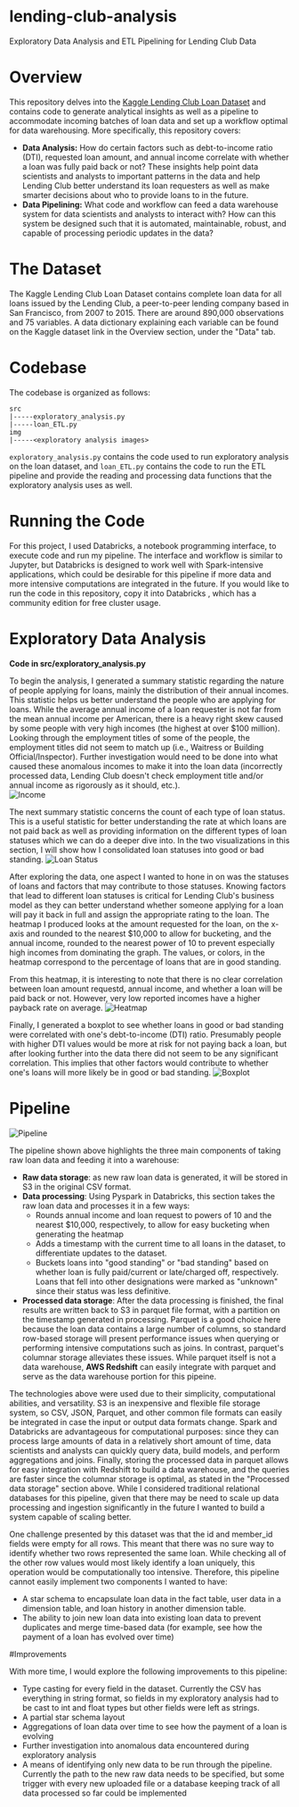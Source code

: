 # lending-club-analysis
Exploratory Data Analysis and ETL Pipelining for Lending Club Data

# Overview
This repository delves into the [Kaggle Lending Club Loan Dataset](https://www.kaggle.com/wendykan/lending-club-loan-data) 
and contains code to generate analytical insights as well as a pipeline to accommodate incoming batches of loan data and 
set up a workflow optimal for data warehousing. More specifically, this repository covers:
- **Data Analysis:** How do certain factors such as debt-to-income ratio (DTI), requested loan amount, and 
annual income correlate with whether a loan was fully paid back or not? These insights help point data scientists
and analysts to important patterns in the data and help Lending Club better understand its loan requesters as well as
make smarter decisions about who to provide loans to in the future.
- **Data Pipelining:** What code and workflow can feed a data warehouse system for data scientists and analysts to
interact with? How can this system be designed such that it is automated, maintainable, robust, and capable of processing
periodic updates in the data?
     
# The Dataset
The Kaggle Lending Club Loan Dataset contains complete loan data for all loans issued by the Lending Club, a
peer-to-peer lending company based in San Francisco, from 2007 to 2015. There are around 890,000 observations and 75
variables. A data dictionary explaining each variable can be found on the Kaggle dataset link in the Overview section,
under the "Data" tab.

# Codebase
The codebase is organized as follows:

```
src
|-----exploratory_analysis.py
|-----loan_ETL.py
img
|-----<exploratory analysis images>
```

`exploratory_analysis.py` contains the code used to run exploratory analysis on the loan dataset, and
`loan_ETL.py` contains the code to run the ETL pipeline and provide the reading and processing data functions
that the exploratory analysis uses as well.

# Running the Code
For this project, I used Databricks, a notebook programming interface, to execute code and run my 
pipeline. The interface and workflow is similar to Jupyter, but Databricks is designed to work well with
Spark-intensive applications, which could be desirable for this pipeline if more data and more intensive
computations are integrated in the future. If you would like to run the code in this repository, copy it into Databricks
, which has a community edition for free cluster usage.

# Exploratory Data Analysis

__Code in src/exploratory_analysis.py__

To begin the analysis, I generated a summary statistic regarding the nature of people applying for loans,
mainly the distribution of their annual incomes. This statistic helps us better understand the people who
are applying for loans. While the average annual income of a loan requester
is not far from the mean annual income per American, there is a heavy right skew caused by some people
with very high incomes (the highest at over $100 million). Looking through the employment titles of 
some of the people, the employment titles did not seem to match up (i.e., Waitress or Building Official/Inspector).
Further investigation would need to be done into what caused these anomalous incomes to make it into
the loan data (incorrectly processed data, Lending Club doesn't check employment title and/or annual income
as rigorously as it should, etc.).  
![Income](img/annual_inc_summary.png)

The next summary statistic concerns the count of each type of loan status. This is a useful statistic for 
better understanding the rate at which loans are not paid back as well as providing information on the
different types of loan statuses which we can do a deeper dive into. In the two visualizations in this section,
I will show how I consolidated loan statuses into good or bad standing.
![Loan Status](img/loan_status_distribution.png)

After exploring the data, one aspect I wanted to hone in on was the statuses of loans and factors that may
contribute to those statuses. Knowing factors that lead to different loan statuses is critical for Lending Club's
business model as they can better understand whether someone applying for a loan will pay it back in full and 
assign the appropriate rating to the loan. The heatmap I produced looks at the amount requested for the loan,
on the x-axis and rounded to the nearest $10,000 to allow for bucketing, and the annual income, rounded to the nearest
power of 10 to prevent especially high incomes from dominating the graph. The values, or colors, in the heatmap correspond
to the percentage of loans that are in good standing.

From this heatmap, it is interesting to note that there is no clear correlation between loan amount requestd,
annual income, and whether a loan will be paid back or not. However, very low reported incomes have a higher
payback rate on average.
![Heatmap](img/heatmap.png)

Finally, I generated a boxplot to see whether loans in good or bad standing were correlated with one's 
debt-to-income (DTI) ratio. Presumably people with higher DTI values would be more at risk for not paying back
a loan, but after looking further into the data there did not seem to be any significant correlation. This implies that
other factors would contribute to whether one's loans will more likely be in good or bad standing.
![Boxplot](img/boxplot.png)


# Pipeline

![Pipeline](img/pipeline.png)

The pipeline shown above highlights the three main components of taking raw loan data and feeding it
into a warehouse:

- __Raw data storage__: as new raw loan data is generated, it will be stored in S3 in the original CSV format.
- __Data processing__: Using Pyspark in Databricks, this section takes the raw loan
data and processes it in a few ways:
    - Rounds annual income and loan request to powers of 10 and the nearest $10,000, respectively, to allow for
    easy bucketing when generating the heatmap
    - Adds a timestamp with the current time to all loans in the dataset, to differentiate updates to the dataset.
    - Buckets loans into "good standing" or "bad standing" based on whether loan is fully paid/current or 
    late/charged off, respectively. Loans that fell into other designations were marked as "unknown" since their status
    was less definitive.
- __Processed data storage__: After the data processing is finished, the final results are written back to S3 in
parquet file format, with a partition on the timestamp generated in processing. Parquet is a good choice here because the
loan data contains a large number of columns, so standard row-based storage will present performance issues when querying
or performing intensive computations such as joins. In contrast, parquet's columnar storage alleviates these issues. While parquet
itself is not a data warehouse, __AWS Redshift__ can easily integrate with parquet and serve as the data warehouse portion
for this pipeine. 

The technologies above were used due to their simplicity, computational abilities, and versatility. S3 is an
inexpensive and flexible file storage system, so CSV, JSON, Parquet, and other common file formats can easily be
integrated in case the input or output data formats change. Spark and Databricks are advantageous for computational purposes: since they can
process large amounts of data in a relatively short amount of time, data scientists and analysts can quickly query
data, build models, and perform aggregations and joins. Finally, storing the processed data in parquet allows for easy integration
 with Redshift to build a data warehouse, and the queries are faster since the columnar storage is optimal, as stated in the "Processed data storage" section above.
 While I considered traditional relational databases for this pipeline, given that there may be need to scale up data processing
 and ingestion significantly in the future I wanted to build a system capable of scaling better.    


One challenge presented by this dataset was that the id and member_id fields were empty for all rows. This meant that
there was no sure way to identify whether two rows represented the same loan. While checking all of the other
row values would most likely identify a loan uniquely, this operation would be computationally too intensive.
Therefore, this pipeline cannot easily implement two components I wanted to have:
- A star schema to encapsulate loan data in the fact table, user data in a dimension table, and loan history in another
dimension table.
- The ability to join new loan data into existing loan data to prevent duplicates and merge time-based data (for
example, see how the payment of a loan has evolved over time)

#Improvements

With more time, I would explore the following improvements to this pipeline:
- Type casting for every field in the dataset. Currently the CSV has everything in string format, so
fields in my exploratory analysis had to be cast to int and float types but other fields were left as
strings.
- A partial star schema layout
- Aggregations of loan data over time to see how the payment of a loan is evolving  
- Further investigation into anomalous data encountered during exploratory analysis
- A means of identifying only new data to be run through the pipeline. Currently the path to the new
raw data needs to be specified, but some trigger with every new uploaded file or a database keeping track of
all data processed so far could be implemented